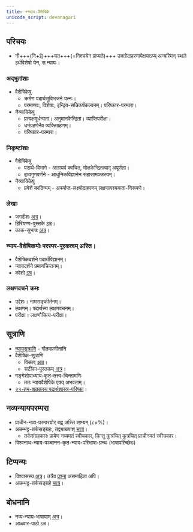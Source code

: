 ```yaml
---
title: +न्याय-वैशेषिके
unicode_script: devanagari
---
```


## परिचयः
- नी+++(नि+ई)+++यत+++(=निश्चयेन प्राप्यते)+++ उक्तोदाहरणापेक्षयाऽप्य् अन्यस्मिन् स्थले ऽर्थविशेषो येन, स न्यायः।

### अद्भुतांशाः
- वैशेषिकेषु
  - क्रमेण पदार्थसुविभजने  यत्नः।
  - परमाणवः, विशेषाः, इन्द्रिय-सन्निकर्षकल्पनम्। परिष्कार-परम्परा।
- नैय्यायिकेषु
  - प्रत्यक्षमूर्धन्यता। अनुमानकेन्द्रिता। व्याप्तिपरीक्षा। 
  - धर्मग्रहणेनैव व्यक्तिग्रहणम्। 
  - परिष्कार-परम्परा।

### निकृष्टांशाः
- वैशेषिकेषु
  - पदार्थ-विभागे - अलाघवं क्वचित्, मोक्षकेन्द्रितत्वाद् अपूर्णता। 
  - द्रव्यगुणवर्णने - आधुनिकविज्ञानेन सहासामञ्जस्यम्।
- नैय्यायिकेषु
  - प्रवेशे काठिन्यम् - अपर्याप्त-लक्ष्योदाहरणम् लक्षणावश्यकता-निरूपणे।

### लेखाः
- जगदीशः [अत्र](https://archive.org/stream/in.ernet.dli.2015.31521/2015.31521.Hindu-Realism-Being-An-Introduction-To-The-Metaphysics-Of-Nyayya-vaisheshika-System-Of-Philosophy#page/n79/mode/2up)।
- हिरियण्ण-पुस्तके [ऽत्र](https://archive.org/stream/OutlinesOfIndianPhilosophyByM.Hiriyanna/Outlines%20of%20Indian%20Philosophy%20by%20M.%20Hiriyanna#page/n231/mode/2up)।
- काक-सुभाषः [अत्र](https://archive.org/stream/arxiv-physics0310001/physics0310001#page/n12/mode/1up)।

### न्याय-वैशेषिकयोः परस्पर-पूरकत्वम् अस्ति।
- वैशेषिकदर्शने पदार्थविज्ञानम्।
- न्यायदर्शने प्रमाणचिन्तनम्।
- कोशो [ऽत्र](https://archive.org/details/nyayakosa)।  

### लक्षणवचने क्रमः
- उद्देशः। नामसङ्कीर्तनम्।
- लक्षणम्। पदार्थस्य लक्षणवचनम्।
- परीक्षा। लक्षणौचित्य-परीक्षा।

## सूत्राणि
- [न्यायसूत्राणि](https://sa.wikibooks.org/wiki/%E0%A4%A8%E0%A5%8D%E0%A4%AF%E0%A4%BE%E0%A4%AF%E0%A4%B8%E0%A5%82%E0%A4%A4%E0%A5%8D%E0%A4%B0) \- गौतमप्रणीतानि
- वैशेषिक-सूत्राणि
    - विकाव् [अत्र](https://sa.wikibooks.org/wiki/%E0%A4%B5%E0%A5%88%E0%A4%B6%E0%A5%87%E0%A4%B7%E0%A4%BF%E0%A4%95%E0%A4%B8%E0%A5%82%E0%A4%A4%E0%A5%8D%E0%A4%B0%E0%A4%AE%E0%A5%8D)।
    - सटीका-पुस्तकम् [अत्र](https://archive.org/stream/in.ernet.dli.2015.274624/2015.274624.Vaisheshika-Darshana#page/n43/mode/2up)।
- गङ्गेशोपाध्याय-कृत-तत्त्व-चिन्तामणिः
    - ततः न्यायवैशेषिके एक्य् अभवताम्।
- [२१-तम-शतकस्य पदार्थशास्त्र-परिष्का](21ce-padArtha-shAstra-pariShkAraH/)।

## नव्यन्यायपरम्परा
- प्राचीन-नव्य-परम्परयोर्‌ बह्व् अस्ति साम्यम् (८०%)।  
- अन्नम्भट्ट-तर्कसङ्ग्रहः, तद्व्याख्याश् [चात्र](tarkasangrahaH/)।
    - तर्कसंग्रहकारः प्रायेण नव्यमतं स्वीचकार, किन्तु कुत्रचित् कुत्रचित् प्राचीनमतं स्वीचकार।  
- विश्वनाथ-न्याय-पञ्चानन-कृत-न्याय-परिभाषा-ग्रन्थः (भाषापरिच्छेदः)

## टिप्पन्यः
- विश्वासस्य [अत्र](https://docs.google.com/spreadsheets/d/1Q4C4b7yHeK-3fwgAPCdSTRjPIJFEN2NLBKObH9AC-dU/edit#gid=950757355)। तत्रैव [प्रश्ना](https://docs.google.com/spreadsheets/d/1Q4C4b7yHeK-3fwgAPCdSTRjPIJFEN2NLBKObH9AC-dU/edit#gid=1103198300) असमाहिता अपि।
- अन्नम्भट्ट-तर्कसङ्ग्रहे [चात्र](https://sites.google.com/site/samskrtamsfo/darsanam/nyayashastram/tarkasangrahah.1586341761225)।

## बोधनानि
- नव्य-न्याय-भाषायाम् [अत्र](https://www.youtube.com/watch?v=ioLl9gGSAo4)।
- आळ्वार-पाठो ऽत्र।